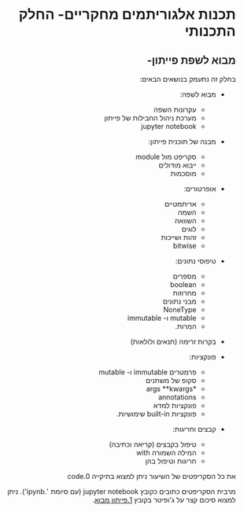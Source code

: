 <div dir='rtl' lang='he'>

# תכנות אלגוריתמים מחקריים- החלק התכנותי
## מבוא לשפת פייתון-  

בחלק זה נתעמק בנושאים הבאים:

- מבוא לשפה:
   - עקרונות השפה
   - מערכת ניהול החבילות של פייתון
   - jupyter notebook
- מבנה של תוכנית פייתון:
     - סקריפט מול module 
     -  ייבוא מודולים 
     - מוסכמות

- אופרטורים:
   - אריתמטיים
   - השמה
   - השוואה
   - לוגים
   - זהות ושייכות
   - bitwise
- טיפוסי נתונים:
   - מספרים
   - boolean
   - מחרוזות
   - מבני נתונים
   - NoneType
   - mutable ו- immutable
   - המרות.
- בקרות זרימה (תנאים ולולאות)
- פונקציות:
   - פרמטרים immutable  ו- mutable
   - סקופ של משתנים 
   - *args **kwargs
   - annotations
   - פונקציות למדא
   - פונקציות built-in שימושיות.
- קבצים וחריגות:
   - טיפול בקבצים (קריאה וכתיבה)
   - המילה השמורה with
   - חריגות וטיפול בהן

את כל הסקריפטים של השיעור ניתן למצוא בתיקייה code.0


מרבית הסקריפטים כתובים כקובץ jupyter notebook (עם סיומת '.ipynb').
ניתן למצוא סיכום קצר על ג'ופיטר בקובץ [1.פייתון מבוא](https://github.com/maoz-grossman/Python_Ariel/blob/master/1.Basics/1.%20%D7%A4%D7%99%D7%99%D7%AA%D7%95%D7%9F%20%D7%9E%D7%91%D7%95%D7%90.pdf).
</div>